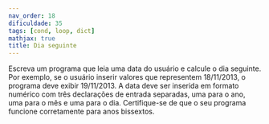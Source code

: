 ```yaml
---
nav_order: 18
dificuldade: 35
tags: [cond, loop, dict]
mathjax: true
title: Dia seguinte
---
```


Escreva um programa que leia uma data do usuário e calcule o dia seguinte. Por exemplo, se o usuário inserir valores que representem 18/11/2013, o programa deve exibir 19/11/2013. A data deve ser inserida em formato numérico com três declarações de entrada separadas, uma para o ano, uma para o mês e uma para o dia. Certifique-se de que o seu programa funcione corretamente para anos bissextos.
